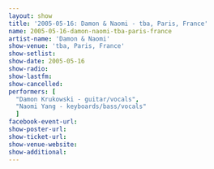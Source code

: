 ```yaml
---
layout: show
title: '2005-05-16: Damon & Naomi - tba, Paris, France'
name: 2005-05-16-damon-naomi-tba-paris-france
artist-name: 'Damon & Naomi'
show-venue: 'tba, Paris, France'
show-setlist: 
show-date: 2005-05-16
show-radio: 
show-lastfm: 
show-cancelled: 
performers: [
  "Damon Krukowski - guitar/vocals",
  "Naomi Yang - keyboards/bass/vocals"
  ]
facebook-event-url: 
show-poster-url: 
show-ticket-url: 
show-venue-website: 
show-additional: 
---
```


